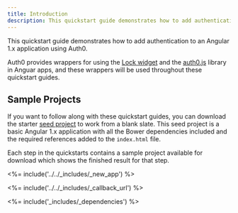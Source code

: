 ```yaml
---
title: Introduction
description: This quickstart guide demonstrates how to add authentication to an Angular 1.x application using Auth0
---
```


This quickstart guide demonstrates how to add authentication to an Angular 1.x application using Auth0.

Auth0 provides wrappers for using the [Lock widget](https://auth0.com/lock) and the [auth0.js](https://github.com/auth0/auth0.js) library in Anguar apps, and these wrappers will be used throughout these quickstart guides.

## Sample Projects

If you want to follow along with these quickstart guides, you can download the starter [seed project](https://github.com/auth0-samples/auth0-angularjs-sample/tree/master/00-Starter-Seed) to work from a blank slate. This seed project is a basic Angular 1.x application with all the Bower dependencies included and the required references added to the `index.html` file.

Each step in the quickstarts contains a sample project available for download which shows the finished result for that step.

<%= include('../../_includes/_new_app') %>

<%= include('../../_includes/_callback_url') %>

<%= include('_includes/_dependencies') %>
